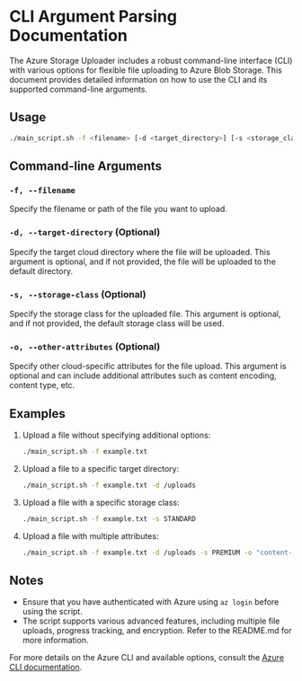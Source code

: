 # CLI Argument Parsing Documentation

The Azure Storage Uploader includes a robust command-line interface (CLI) with various options for flexible file uploading to Azure Blob Storage. This document provides detailed information on how to use the CLI and its supported command-line arguments.

## Usage

```bash
./main_script.sh -f <filename> [-d <target_directory>] [-s <storage_class>] [-o <other_attributes>]
```

## Command-line Arguments

### `-f, --filename`

Specify the filename or path of the file you want to upload.

### `-d, --target-directory` (Optional)

Specify the target cloud directory where the file will be uploaded. This argument is optional, and if not provided, the file will be uploaded to the default directory.

### `-s, --storage-class` (Optional)

Specify the storage class for the uploaded file. This argument is optional, and if not provided, the default storage class will be used.

### `-o, --other-attributes` (Optional)

Specify other cloud-specific attributes for the file upload. This argument is optional and can include additional attributes such as content encoding, content type, etc.

## Examples

1. Upload a file without specifying additional options:

   ```bash
   ./main_script.sh -f example.txt
   ```

2. Upload a file to a specific target directory:

   ```bash
   ./main_script.sh -f example.txt -d /uploads
   ```

3. Upload a file with a specific storage class:

   ```bash
   ./main_script.sh -f example.txt -s STANDARD
   ```

4. Upload a file with multiple attributes:

   ```bash
   ./main_script.sh -f example.txt -d /uploads -s PREMIUM -o "content-encoding=gzip" 
   ```

## Notes

- Ensure that you have authenticated with Azure using `az login` before using the script.
- The script supports various advanced features, including multiple file uploads, progress tracking, and encryption. Refer to the README.md for more information.

For more details on the Azure CLI and available options, consult the [Azure CLI documentation](https://docs.microsoft.com/en-us/cli/azure/).


